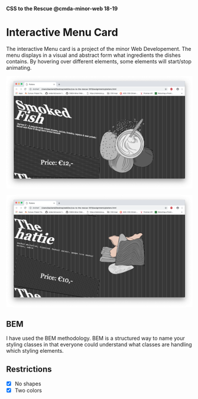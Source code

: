 **CSS to the Rescue @cmda-minor-web 18-19**

# Interactive Menu Card

The interactive Menu card is a project of the minor Web Developement. The menu displays in a visual and abstract form what ingredients the dishes contains. By hovering over different elements, some elements will start/stop animating. 

![screenshot](screen1.png)

![screenshot2](screen2.png)

## BEM

I have used the BEM methodology. BEM is a structured way to name your styling classes in that everyone could understand what classes are handling which styling elements.

## Restrictions

- [x] No shapes
- [x] Two colors
